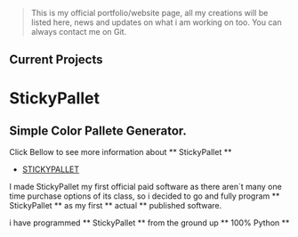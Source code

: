 > This is my official portfolio/website page, all my creations will be listed here, news and updates on what i am working on too.
> You can always contact me on Git.

## Current Projects

# StickyPallet 
## Simple Color Pallete Generator.
Click Bellow to see more information about ** StickyPallet **
- [STICKYPALLET](./COLOR.md)

I made StickyPallet my first official paid software as there aren´t many one time purchase options 
of its class, so i decided to go and fully program ** StickyPallet ** as my first ** actual ** published software.

i have programmed ** StickyPallet ** from the ground up ** 100% Python ** 
